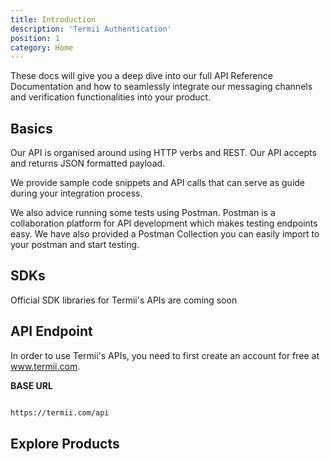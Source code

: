 ```yaml
---
title: Introduction
description: 'Termii Authentication'
position: 1
category: Home
---
```


These docs will give you a deep dive into our full API Reference Documentation and how to seamlessly integrate our messaging channels and verification functionalities into your product.

## Basics
Our API is organised around using HTTP verbs and REST. Our API  accepts and returns JSON formatted payload.

We provide sample code snippets and API calls that can serve as guide during your integration process.

We also advice running some tests using Postman. Postman is a collaboration platform for API development which makes testing endpoints easy. We have also provided a Postman Collection you can easily import to your postman and start testing.

## SDKs
Official SDK libraries for Termii's APIs are coming soon

## API Endpoint

In order to use Termii's APIs, you need to first create an account for free at www.termii.com.

<b>BASE URL</b>
   <code-block active>

  ```bash

 https://termii.com/api
  ```
  </code-block>

  
## Explore Products

<quickNavigation-card></quick-navigation-card>
